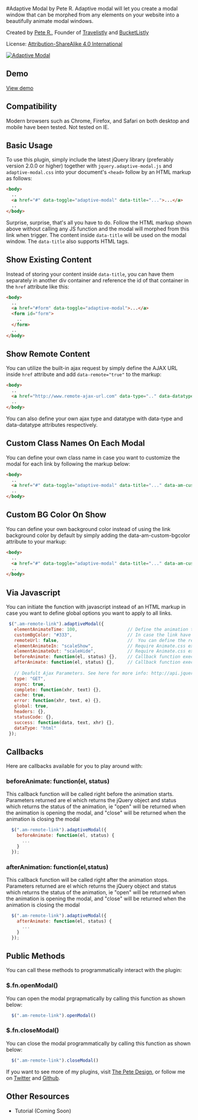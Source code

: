 #Adaptive Modal by Pete R.
Adaptive modal will let you create a modal window that can be morphed from any elements on your website into a beautifully animate modal windows. 


Created by [Pete R.](http://www.thepetedesign.com), Founder of [Travelistly](http://www.travelistly.com) and [BucketListly](http://www.bucketlistly.com)

License: [Attribution-ShareAlike 4.0 International](http://creativecommons.org/licenses/by-sa/4.0/deed.en_US)

[![Adaptive Modal](http://www.thepetedesign.com/images/adaptive-modal_image.png "Adaptive Modal")](http://www.thepetedesign.com/demos/adaptive-modal_demo.html)


## Demo
[View demo](http://www.thepetedesign.com/demos/adaptive-modal_demo.html)

## Compatibility
Modern browsers such as Chrome, Firefox, and Safari on both desktop and mobile have been tested. Not tested on IE.

## Basic Usage
To use this plugin, simply include the latest jQuery library (preferably version 2.0.0 or higher) together with `jquery.adaptive-modal.js` and `adaptive-modal.css` into your document's `<head>` follow by an HTML markup as follows:

````html
<body>
  ..
  <a href="#" data-toggle="adaptive-modal" data-title="...">...</a>
  ..
</body>

````

Surprise, surprise, that's all you have to do. Follow the HTML markup shown above without calling any JS function and the modal will morphed from this link when trigger. The content inside `data-title` will be used on the modal window. The `data-title` also supports HTML tags.


## Show Existing Content
Instead of storing your content inside `data-title`, you can have them separately in another div container and reference the id of that container in the `href` attribute like this:

````html
<body>
  ..
  <a href="#form" data-toggle="adaptive-modal">...</a>
  <form id="form">
    ..
  </form>
  ..
</body>

````

## Show Remote Content
You can utilize the built-in ajax request by simply define the AJAX URL inside `href` attribute and add `data-remote="true"` to the markup:

````html
<body>
  ..
  <a href="http://www.remote-ajax-url.com" data-type=".." data-datatype=".." data-remote="true" data-toggle="adaptive-modal">...</a>
  ..
</body>

````

You can also define your own ajax type and datatype with data-type and data-datatype attributes respectively.

## Custom Class Names On Each Modal
You can define your own class name in case you want to customize the modal for each link by following the markup below:

````html
<body>
  ..
  <a href="#" data-toggle="adaptive-modal" data-title="..." data-am-custom-class="custom-class-name">...</a>
  ..
</body>

````

## Custom BG Color On Show
You can define your own background color instead of using the link background color by default by simply adding the data-am-custom-bgcolor attribute to your markup:

````html
<body>
  ..
  <a href="#" data-toggle="adaptive-modal" data-title="..." data-am-custom-bgcolor="#000">...</a>
  ..
</body>

````

## Via Javascript
You can initiate the function with javascript instead of an HTML markup in case you want to define global options you want to apply to all links.

````javascript
 $(".am-remote-link").adaptiveModal({
   elementAnimateTime: 100,                   // Define the animation time for each element to animate when the modal is openned/closed. The option accepts milliseconds. The default value is 100.
   customBgColor: "#333",                     // In case the link have no background color to derive from you can set the background color of the modal here. The option accepts HEX, RGB, and RGBA The default value is "#333333".
   remoteUrl: false,                          //  You can define the remote URL here as well as the markup. The option accepts generic URL. The default value is false.
   elementAnimateIn: "scaleShow",             // Require Animate.css extension: You can define the element inside the modal its own entrance animation by putting the Animate.css class name here. The default value is the built-in scaleShow animation.
   elementAnimateOut: "scaleHide",            // Require Animate.css extension: You can define the element inside the modal its own exit animation by putting the Animate.css class name here. The default value is the built-in scaleHide animation.
   beforeAnimate: function(el, status) {},    // Callback function execute before the animation begins. Parameters available are el, and status which returns the jQuery object and the status of the animation, ie "open" will return when the animation is opening the modal, and vice versa, respectively. 
   afterAnimate: function(el, status) {},     // Callback function execute after the animation stops. Parameters available are el, and status which returns the jQuery object and the status of the animation, ie "close" will return when the animation is closing the modal, and vice versa, respectively. 
   
   // Deafult Ajax Parameters. See here for more info: http://api.jquery.com/jquery.ajax/
   type: "GET",
   async: true,
   complete: function(xhr, text) {},
   cache: true,
   error: function(xhr, text, e) {},
   global: true,
   headers: {},
   statusCode: {},
   success: function(data, text, xhr) {},
   dataType: "html"
 });
````

## Callbacks
Here are callbacks available for you to play around with:


### beforeAnimate: function(el, status)
This callback function will be called right before the animation starts. Parameters returned are el which returns the jQuery object and  status which returns the status of the animation, ie "open" will be returned when the animation is opening the modal, and "close" will be returned when the animation is closing the modal

````javascript
  $(".am-remote-link").adaptiveModal({
    beforeAnimate: function(el, status) {
      ...
    }
  });
````

### afterAnimation: function(el,status)
This callback function will be called right after the animation stops. Parameters returned are el which returns the jQuery object and  status which returns the status of the animation, ie "open" will be returned when the animation is opening the modal, and "close" will be returned when the animation is closing the modal

````javascript
  $(".am-remote-link").adaptiveModal({
    afterAnimate: function(el, status) {
      ...
    }
  });
````

## Public Methods
You can call these methods to programmatically interact with the plugin:

### $.fn.openModal()

You can open the modal prgrapmatically by calling this function as shown below:

````javascript
  $(".am-remote-link").openModal()
````

### $.fn.closeModal()

You can close the modal programmatically by calling this function as shown below:

````javascript
  $(".am-remote-link").closeModal()
````

If you want to see more of my plugins, visit [The Pete Design](http://www.thepetedesign.com/#plugins), or follow me on [Twitter](http://www.twitter.com/peachananr) and [Github](http://www.github.com/peachananr).

## Other Resources
- Tutorial (Coming Soon)